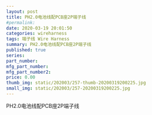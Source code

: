 ```yaml
---
layout: post
title: PH2.0电池线配PCB座2P端子线
#permalink: 
date: 2020-03-19 20:01:50
categories: wireharness
tags: 端子线 Wire Harness
summary: PH2.0电池线配PCB座2P端子线
published: true 
series: 
part_number: 
mfg_part_number: 
mfg_part_number2: 
price: 0.00
thumb_img: static/202003/257-thumb-20200319200225.jpg
small_img: static/202003/257-20200319200225.jpg
---
```



PH2.0电池线配PCB座2P端子线
